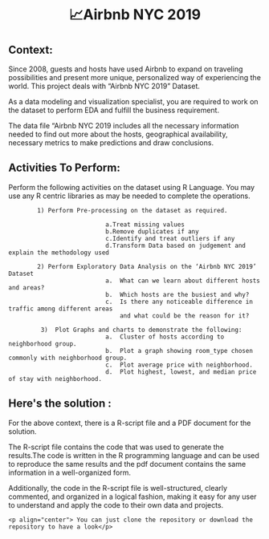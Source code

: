 <h1 align="center"> 📈Airbnb NYC 2019</h1>
 

## Context:

Since 2008, guests and hosts have used Airbnb to expand on traveling possibilities and present more unique, personalized way of experiencing the world. This project deals with “Airbnb NYC 2019” Dataset.

As a data modeling and visualization specialist, you are required to work on the dataset to perform EDA and fulfill the business requirement.

The data file “Airbnb NYC 2019 includes all the necessary information needed to find out more about the hosts, geographical availability, necessary metrics to make predictions and draw conclusions.

## Activities To Perform:


Perform the following activities on the dataset using R Language. You may use any
R centric libraries as may be needed to complete the operations.

```
        1) Perform Pre-processing on the dataset as required.

                           a.Treat missing values
                           b.Remove duplicates if any
                           c.Identify and treat outliers if any
                           d.Transform Data based on judgement and explain the methodology used
```

```
        2) Perform Exploratory Data Analysis on the ‘Airbnb NYC 2019’ Dataset 
                           a.  What can we learn about different hosts and areas?
                           b.  Which hosts are the busiest and why?
                           c.  Is there any noticeable difference in traffic among different areas
                               and what could be the reason for it?
```

```
         3)  Plot Graphs and charts to demonstrate the following:
                           a.  Cluster of hosts according to neighborhood group.
                           b.  Plot a graph showing room_type chosen commonly with neighborhood group.
                           c.  Plot average price with neighborhood.
                           d.  Plot highest, lowest, and median price of stay with neighborhood.     
```

## Here's the solution : 

For the above context, there is a R-script file and a PDF document for the solution.

The R-script file contains the code that was used to generate the results.The code is written in the R programming language and can be used to reproduce the same results and the pdf document contains the same information in a well-organized form.

Additionally, the code in the R-script file is well-structured, clearly commented, and organized in a logical fashion, making it easy for any user to understand and apply the code to their own data and projects.

```
<p align="center"> You can just clone the repository or download the repository to have a look</p>
```

 
